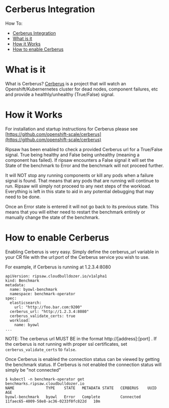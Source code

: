 # Cerberus Integration

How To:
- [Cerberus Integration](#cerberus-integration)
- [What is it](#what-is-it)
- [How it Works](#how-it-works)
- [How to enable Cerberus](#how-to-enable-cerberus)

# What is it

What is Cerberus? [Cerberus](https://github.com/openshift-scale/cerberus) is a project that will watch an Openshift/Kubernernetes cluster
for dead nodes, component failures, etc and provide a healthly/unhealthy (True/False) signal. 

# How it Works

For installation and startup instructions for Cerberus please see [https://github.com/openshift-scale/cerberus](https://github.com/openshift-scale/cerberus)

Ripsaw has been enabled to check a provided Cerberus url for a True/False signal. True being healthy and False being unhealthy (meaning a component
has failed). If ripsaw encounters a False signal it will set the State of the benchmark to Error and the benchmark will not proceed
further. 

It will NOT stop any running components or kill any pods when a failure signal is found. That means that any pods that are running will
continue to run. Ripsaw will simply not proceed to any next steps of the workload. Everything is left in this state to aid in any
potential debugging that may need to be done.

Once an Error state is entered it will not go back to its previous state. This means that you will either need to restart the benchmark
entirely or manually change the state of the benchmark.

# How to enable Cerberus

Enabling Cerberus is very easy. Simply define the cerberus_url variable in your CR file with the url:port of the Cerberus service you wish
to use.

For example, if Cerberus is running at 1.2.3.4:8080

```
apiVersion: ripsaw.cloudbulldozer.io/v1alpha1
kind: Benchmark
metadata:
  name: byowl-benchmark
  namespace: benchmark-operator
spec:
  elasticsearch:
    url: "http://foo.bar.com:9200"
  cerberus_url: "http://1.2.3.4:8080"
  cerberus_validate_certs: true
  workload:
    name: byowl
...
```

NOTE: The cerberus url MUST BE in the format http://[address]:[port] . If the cerberus is not running with proper ssl certificates, set `cerberus_validate_certs` to `false`.

Once Cerberus is enabled the connection status can be viewed by getting the benchmark status. If Cerberus is not
enabled the connection status will simply be "not connected"

```
$ kubectl -n benchmark-operator get benchmarks.ripsaw.cloudbulldozer.io
NAME              TYPE    STATE   METADATA STATE   CERBERUS    UUID                                   AGE
byowl-benchmark   byowl   Error   Complete         Connected   11faec65-4009-58e8-ac36-0233f0fc822d   10m
```
